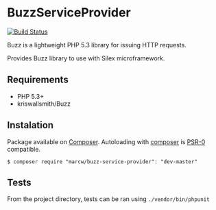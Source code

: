 BuzzServiceProvider
===================

[![Build Status](https://travis-ci.org/marcw/buzz-service-provider.svg?branch=master)](https://travis-ci.org/marcw/buzz-service-provider)

Buzz is a lightweight PHP 5.3 library for issuing HTTP requests.

Provides Buzz library to use with Silex microframework.

Requirements
------------

  - PHP 5.3+
  - kriswallsmith/Buzz

Instalation
-----------

Package available on [Composer](https://packagist.org/packages/marcw/buzz-service-provider). Autoloading with [composer](http://getcomposer.org/) is [PSR-0](https://github.com/php-fig/fig-standards/blob/master/accepted/PSR-0.md) compatible.

    $ composer require "marcw/buzz-service-provider": "dev-master"


Tests
-----

From the project directory, tests can be ran using `./vendor/bin/phpunit`
